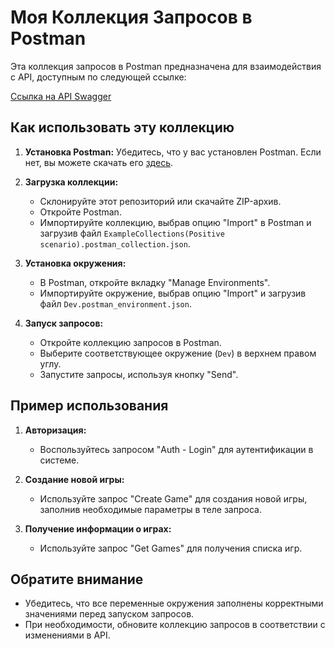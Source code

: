 # Моя Коллекция Запросов в Postman

Эта коллекция запросов в Postman предназначена для взаимодействия с API, доступным по следующей ссылке:

[Ссылка на API Swagger](http://85.192.34.140:8080/swagger-ui/index.html#/)

## Как использовать эту коллекцию

1. **Установка Postman:**
   Убедитесь, что у вас установлен Postman. Если нет, вы можете скачать его [здесь](https://www.postman.com/downloads/).

2. **Загрузка коллекции:**
   - Склонируйте этот репозиторий или скачайте ZIP-архив.
   - Откройте Postman.
   - Импортируйте коллекцию, выбрав опцию "Import" в Postman и загрузив файл `ExampleCollections(Positive scenario).postman_collection.json`.

3. **Установка окружения:**
   - В Postman, откройте вкладку "Manage Environments".
   - Импортируйте окружение, выбрав опцию "Import" и загрузив файл `Dev.postman_environment.json`.

4. **Запуск запросов:**
   - Откройте коллекцию запросов в Postman.
   - Выберите соответствующее окружение (`Dev`) в верхнем правом углу.
   - Запустите запросы, используя кнопку "Send".

## Пример использования

1. **Авторизация:**
   - Воспользуйтесь запросом "Auth - Login" для аутентификации в системе.

2. **Создание новой игры:**
   - Используйте запрос "Create Game" для создания новой игры, заполнив необходимые параметры в теле запроса.

3. **Получение информации о играх:**
   - Используйте запрос "Get Games" для получения списка игр.

## Обратите внимание
- Убедитесь, что все переменные окружения заполнены корректными значениями перед запуском запросов.
- При необходимости, обновите коллекцию запросов в соответствии с изменениями в API.
